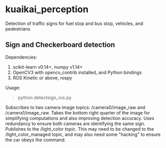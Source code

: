 # kuaikai_perception
Detection of traffic signs for fuel stop and bus stop, vehicles, and pedestrians

## Sign and Checkerboard detection
Dependencies:
1. scikit-learn v0.14+, numpy v1.14+
2. OpenCV3 with opencv_contrib installed, and Python bindings
3. ROS Kinetic or above, rospy

Usage:
> python detectsign_ros.py

Subscribes to two camera image topics: /camera0/image_raw and /camera1/image_raw. Takes the bottom right quarter of the image for simplifying computations and also improving detection accuracy. Uses redundancy to ensure both cameras are identifying the same sign. Publishes to the /light_color topic. This may need to be changed to the /light_color_managed topic, and may also need some "hacking" to ensure the car obeys the command.
